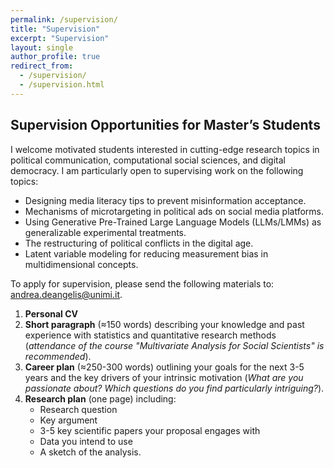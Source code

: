 ```yaml
---
permalink: /supervision/
title: "Supervision"
excerpt: "Supervision"
layout: single
author_profile: true
redirect_from:
  - /supervision/
  - /supervision.html
---
```


<h2>Supervision Opportunities for Master’s Students</h2>

I welcome motivated students interested in cutting-edge research topics in political communication, computational social sciences, and digital democracy. I am particularly open to supervising work on the following topics:

- Designing media literacy tips to prevent misinformation acceptance.  
- Mechanisms of microtargeting in political ads on social media platforms.  
- Using Generative Pre-Trained Large Language Models (LLMs/LMMs) as generalizable experimental treatments.  
- The restructuring of political conflicts in the digital age.  
- Latent variable modeling for reducing measurement bias in multidimensional concepts.

To apply for supervision, please send the following materials to: [andrea.deangelis@unimi.it](mailto:andrea.deangelis@unimi.it).  

1. **Personal CV**  
2. **Short paragraph** (≈150 words) describing your knowledge and past experience with statistics and quantitative research methods (*attendance of the course "Multivariate Analysis for Social Scientists" is recommended*).  
3. **Career plan** (≈250-300 words) outlining your goals for the next 3-5 years and the key drivers of your intrinsic motivation (*What are you passionate about? Which questions do you find particularly intriguing?*).  
4. **Research plan** (one page) including:  
    - Research question  
    - Key argument  
    - 3-5 key scientific papers your proposal engages with  
    - Data you intend to use  
    - A sketch of the analysis.  